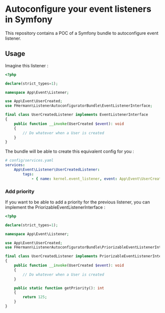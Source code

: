 # Autoconfigure your event listeners in Symfony

This repository contains a POC of a Symfony bundle to autoconfigure event listener.

## Usage

Imagine this listener :

``` php
<?php

declare(strict_types=1);

namespace App\Event\Listener;

use App\Event\UserCreated;
use FHermann\ListenerAutoconfiguratorBundle\EventListenerInterface;

final class UserCreatedListener implements EventListenerInterface
{
    public function __invoke(UserCreated $event): void
    {
        // Do whatever when a User is created
    }
}
```

The bundle will be able to create this equivalent config for you :

``` yaml
# config/services.yaml
services:
    App\Event\Listener\UserCreatedListener:
        tags:
            - { name: kernel.event_listener, event: App\Event\UserCreated }
```

### Add priority

If you want to be able to add a priority for the previous listener, you can implement the PriorizableEventListenerInterface :

``` php
<?php

declare(strict_types=1);

namespace App\Event\Listener;

use App\Event\UserCreated;
use FHermann\ListenerAutoconfiguratorBundle\PriorizableEventListenerInterface;

final class UserCreatedListener implements PriorizableEventListenerInterface
{
    public function __invoke(UserCreated $event): void
    {
        // Do whatever when a User is created
    }

    public static function getPriority(): int
    {
        return 125;
    }
}
```
